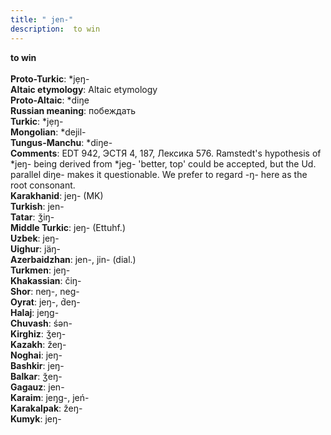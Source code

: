 ```yaml
---
title: " jen-"
description:  to win
---
```

<strong> to win</strong><br><br>
<strong>Proto-Turkic</strong>:  *jẹŋ-<br>
<strong>Altaic etymology</strong>:  Altaic etymology<br>
<strong> Proto-Altaic</strong>:  *diŋe<br>
<strong>Russian meaning</strong>:  побеждать<br>
<strong>Turkic</strong>:  *jẹŋ-<br>
<strong>Mongolian</strong>:  *dejil-<br>
<strong>Tungus-Manchu</strong>:  *diŋe-<br>
<strong>Comments</strong>:  EDT 942, ЭСТЯ 4, 187, Лексика 576. Ramstedt's hypothesis of *jeŋ- being derived from *jeg- 'better, top' could be accepted, but the Ud. parallel diŋe- makes it questionable. We prefer to regard -ŋ- here as the root consonant.<br>
<strong>Karakhanid</strong>:  jeŋ- (MK)<br>
<strong>Turkish</strong>:  jen-<br>
<strong>Tatar</strong>:  ǯiŋ-<br>
<strong>Middle Turkic</strong>:  jeŋ- (Ettuhf.)<br>
<strong>Uzbek</strong>:  jeŋ-<br>
<strong>Uighur</strong>:  jäŋ-<br>
<strong>Azerbaidzhan</strong>:  jen-, jin- (dial.)<br>
<strong>Turkmen</strong>:  jeŋ-<br>
<strong>Khakassian</strong>:  čiŋ-<br>
<strong>Shor</strong>:  neŋ-, neg-<br>
<strong>Oyrat</strong>:  jeŋ-, d́eŋ-<br>
<strong>Halaj</strong>:  jeŋg-<br>
<strong>Chuvash</strong>:  śǝn-<br>
<strong>Kirghiz</strong>:  ǯeŋ-<br>
<strong>Kazakh</strong>:  žeŋ-<br>
<strong>Noghai</strong>:  jeŋ-<br>
<strong>Bashkir</strong>:  jeŋ-<br>
<strong>Balkar</strong>:  ǯeŋ-<br>
<strong>Gagauz</strong>:  jen-<br>
<strong>Karaim</strong>:  jeŋg-, jeń-<br>
<strong>Karakalpak</strong>:  žeŋ-<br>
<strong>Kumyk</strong>:  jeŋ-<br>


